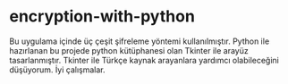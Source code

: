 # encryption-with-python
Bu uygulama içinde üç çeşit şifreleme yöntemi kullanılmıştır. Python ile hazırlanan bu projede python kütüphanesi olan Tkinter ile arayüz tasarlanmıştır. 
Tkinter ile Türkçe kaynak arayanlara yardımcı olabileceğini düşüyorum. İyi çalışmalar.
